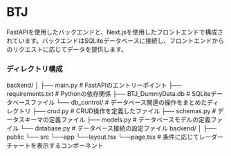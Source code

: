 # BTJ
FastAPIを使用したバックエンドと、Next.jsを使用したフロントエンドで構成されています。バックエンドはSQLiteデータベースに接続し、フロントエンドからのリクエストに応じてデータを提供します。

### ディレクトリ構成
backend/
│
├── main.py            # FastAPIのエントリーポイント
├── requirements.txt   # Pythonの依存関係
├── BTJ_DummyData.db   # SQLiteデータベースファイル
└── db_control/        # データベース関連の操作をまとめたディレクトリ
    ├── crud.py        # CRUD操作を定義したファイル
    ├── schemas.py     # データスキーマの定義ファイル
    ├── models.py      # データベースモデルの定義ファイル
    └── database.py    # データベース接続の設定ファイル
backend/
│
├── public
└── src
    └──app
       └──layout.tsx
          └──page.tsx   # 条件に応じてレーダーチャートを表示するコンポーネント